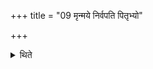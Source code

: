 +++
title = "09 मृन्मये निर्वपति पितृभ्यो"

+++

<details><summary>थिते</summary>

9. With pitr̥bhyo vo juṣṭaṁ nirvapāmi or silently (without any formula) he pours out (the rice grains) in an earthen pot.
</details>
